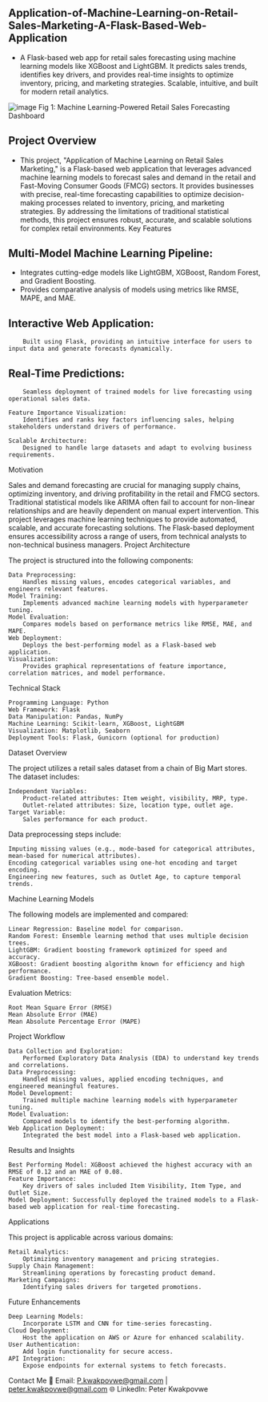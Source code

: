 ##  Application-of-Machine-Learning-on-Retail-Sales-Marketing-A-Flask-Based-Web-Application
- A Flask-based web app for retail sales forecasting using machine learning models like XGBoost and LightGBM. It predicts sales trends, identifies key drivers, and provides real-time insights to optimize inventory, pricing, and marketing strategies. Scalable, intuitive, and built for modern retail analytics.


![image](https://github.com/user-attachments/assets/b932c555-bae9-41ea-a470-ecbebe84ce4f)
Fig 1: Machine Learning-Powered Retail Sales Forecasting Dashboard



## Project Overview

- This project, "Application of Machine Learning on Retail Sales Marketing," is a Flask-based web application that leverages advanced machine learning models to forecast sales and demand in the retail and Fast-Moving Consumer Goods (FMCG) sectors. It provides businesses with precise, real-time forecasting capabilities to optimize decision-making processes related to inventory, pricing, and marketing strategies. By addressing the limitations of traditional statistical methods, this project ensures robust, accurate, and scalable solutions for complex retail environments.
Key Features

## Multi-Model Machine Learning Pipeline:
 - Integrates cutting-edge models like LightGBM, XGBoost, Random Forest, and Gradient Boosting.
- Provides comparative analysis of models using metrics like RMSE, MAPE, and MAE.

## Interactive Web Application:
        Built using Flask, providing an intuitive interface for users to input data and generate forecasts dynamically.

## Real-Time Predictions:
        Seamless deployment of trained models for live forecasting using operational sales data.

    Feature Importance Visualization:
        Identifies and ranks key factors influencing sales, helping stakeholders understand drivers of performance.

    Scalable Architecture:
        Designed to handle large datasets and adapt to evolving business requirements.

Motivation

Sales and demand forecasting are crucial for managing supply chains, optimizing inventory, and driving profitability in the retail and FMCG sectors. Traditional statistical models like ARIMA often fail to account for non-linear relationships and are heavily dependent on manual expert intervention. This project leverages machine learning techniques to provide automated, scalable, and accurate forecasting solutions. The Flask-based deployment ensures accessibility across a range of users, from technical analysts to non-technical business managers.
Project Architecture

The project is structured into the following components:

    Data Preprocessing:
        Handles missing values, encodes categorical variables, and engineers relevant features.
    Model Training:
        Implements advanced machine learning models with hyperparameter tuning.
    Model Evaluation:
        Compares models based on performance metrics like RMSE, MAE, and MAPE.
    Web Deployment:
        Deploys the best-performing model as a Flask-based web application.
    Visualization:
        Provides graphical representations of feature importance, correlation matrices, and model performance.

Technical Stack

    Programming Language: Python
    Web Framework: Flask
    Data Manipulation: Pandas, NumPy
    Machine Learning: Scikit-learn, XGBoost, LightGBM
    Visualization: Matplotlib, Seaborn
    Deployment Tools: Flask, Gunicorn (optional for production)

Dataset Overview

The project utilizes a retail sales dataset from a chain of Big Mart stores. The dataset includes:

    Independent Variables:
        Product-related attributes: Item weight, visibility, MRP, type.
        Outlet-related attributes: Size, location type, outlet age.
    Target Variable:
        Sales performance for each product.

Data preprocessing steps include:

    Imputing missing values (e.g., mode-based for categorical attributes, mean-based for numerical attributes).
    Encoding categorical variables using one-hot encoding and target encoding.
    Engineering new features, such as Outlet Age, to capture temporal trends.

Machine Learning Models

The following models are implemented and compared:

    Linear Regression: Baseline model for comparison.
    Random Forest: Ensemble learning method that uses multiple decision trees.
    LightGBM: Gradient boosting framework optimized for speed and accuracy.
    XGBoost: Gradient boosting algorithm known for efficiency and high performance.
    Gradient Boosting: Tree-based ensemble model.

Evaluation Metrics:

    Root Mean Square Error (RMSE)
    Mean Absolute Error (MAE)
    Mean Absolute Percentage Error (MAPE)


Project Workflow

    Data Collection and Exploration:
        Performed Exploratory Data Analysis (EDA) to understand key trends and correlations.
    Data Preprocessing:
        Handled missing values, applied encoding techniques, and engineered meaningful features.
    Model Development:
        Trained multiple machine learning models with hyperparameter tuning.
    Model Evaluation:
        Compared models to identify the best-performing algorithm.
    Web Application Deployment:
        Integrated the best model into a Flask-based web application.

Results and Insights

    Best Performing Model: XGBoost achieved the highest accuracy with an RMSE of 0.12 and an MAE of 0.08.
    Feature Importance:
        Key drivers of sales included Item Visibility, Item Type, and Outlet Size.
    Model Deployment: Successfully deployed the trained models to a Flask-based web application for real-time forecasting.

Applications

This project is applicable across various domains:

    Retail Analytics:
        Optimizing inventory management and pricing strategies.
    Supply Chain Management:
        Streamlining operations by forecasting product demand.
    Marketing Campaigns:
        Identifying sales drivers for targeted promotions.

Future Enhancements

    Deep Learning Models:
        Incorporate LSTM and CNN for time-series forecasting.
    Cloud Deployment:
        Host the application on AWS or Azure for enhanced scalability.
    User Authentication:
        Add login functionality for secure access.
    API Integration:
        Expose endpoints for external systems to fetch forecasts.


Contact Me
📧 Email: P.kwakpovwe@gmail.com | peter.kwakpovwe@gmail.com
🌐 LinkedIn: Peter Kwakpovwe
